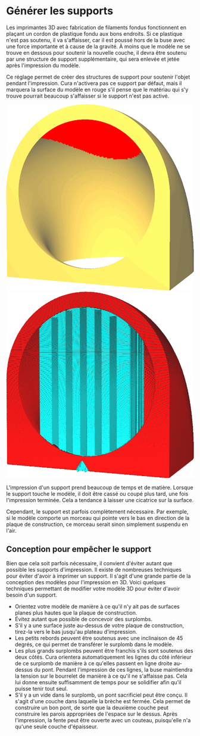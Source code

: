 Générer les supports
====
Les imprimantes 3D avec fabrication de filaments fondus fonctionnent en plaçant un cordon de plastique fondu aux bons endroits. Si ce plastique n'est pas soutenu, il va s'affaisser, car il est poussé hors de la buse avec une force importante et à cause de la gravité. À moins que le modèle ne se trouve en dessous pour soutenir la nouvelle couche, il devra être soutenu par une structure de support supplémentaire, qui sera enlevée et jetée après l'impression du modèle.

Ce réglage permet de créer des structures de support pour soutenir l'objet pendant l'impression. Cura n'activera pas ce support par défaut, mais il marquera la surface du modèle en rouge s'il pense que le matériau qui s'y trouve pourrait beaucoup s'affaisser si le support n'est pas activé.

![Marquer le modèle en rouge là où le support est nécessaire](../../../articles/images/support_enable_prepare_mode.png)
![Structure de support (en cyan) pour soutenir le modèle pendant l'impression](../../../articles/images/support_enable.png)

L'impression d'un support prend beaucoup de temps et de matière. Lorsque le support touche le modèle, il doit être cassé ou coupé plus tard, une fois l'impression terminée. Cela a tendance à laisser une cicatrice sur la surface.

Cependant, le support est parfois complètement nécessaire. Par exemple, si le modèle comporte un morceau qui pointe vers le bas en direction de la plaque de construction, ce morceau serait sinon simplement suspendu en l'air.

Conception pour empêcher le support
----

Bien que cela soit parfois nécessaire, il convient d'éviter autant que possible les supports d'impression. Il existe de nombreuses techniques pour éviter d'avoir à imprimer un support. Il s'agit d'une grande partie de la conception des modèles pour l'impression en 3D. Voici quelques techniques permettant de modifier votre modèle 3D pour éviter d'avoir besoin d'un support.
* Orientez votre modèle de manière à ce qu'il n'y ait pas de surfaces planes plus hautes que la plaque de construction.
* Évitez autant que possible de concevoir des surplombs.
* S'il y a une surface juste au-dessus de votre plaque de construction, tirez-la vers le bas jusqu'au plateau d'impression.
* Les petits rebords peuvent être soutenus avec une inclinaison de 45 degrés, ce qui permet de transférer le surplomb dans le modèle.
* Les plus grands surplombs peuvent être franchis s'ils sont soutenus des deux côtés. Cura orientera automatiquement les lignes du côté inférieur de ce surplomb de manière à ce qu'elles passent en ligne droite au-dessus du pont. Pendant l'impression de ces lignes, la buse maintiendra la tension sur le bourrelet de manière à ce qu'il ne s'affaisse pas. Cela lui donne ensuite suffisamment de temps pour se solidifier afin qu'il puisse tenir tout seul.
* S'il y a un vide dans le surplomb, un pont sacrificiel peut être conçu. Il s'agit d'une couche dans laquelle la brèche est fermée. Cela permet de construire un bon pont, de sorte que la deuxième couche peut construire les parois appropriées de l'espace sur le dessus. Après l'impression, la fente peut être ouverte avec un couteau, puisqu'elle n'a qu'une seule couche d'épaisseur.


